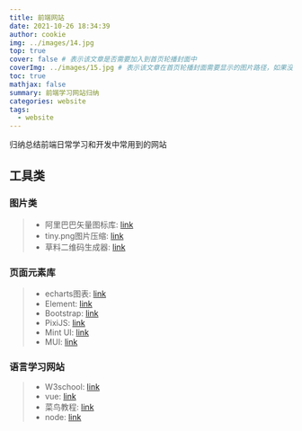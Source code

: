 ```yaml
---
title: 前端网站
date: 2021-10-26 18:34:39
author: cookie
img: ../images/14.jpg
top: true
cover: false # 表示该文章是否需要加入到首页轮播封面中
coverImg: ../images/15.jpg # 表示该文章在首页轮播封面需要显示的图片路径，如果没有，则默认使用文章的特色图片
toc: true
mathjax: false
summary: 前端学习网站归纳
categories: website
tags:
  - website
---
```

归纳总结前端日常学习和开发中常用到的网站

## 工具类

### 图片类

> * 阿里巴巴矢量图标库: [link](https://www.iconfont.cn/)
> * tiny.png图片压缩: [link](https://tinypng.com/)
> * 草料二维码生成器: [link](https://cli.im/)



### 页面元素库

> * echarts图表: [link](https://echarts.apache.org/zh/index.html)
> * Element: [link](https://element.eleme.cn/#/zh-CN/component/installation)
> * Bootstrap: [link](https://v3.bootcss.com/)
> * PixiJS: [link](https://pixijs.com/)
> * Mint UI: [link](https://mint-ui.github.io/#!/zh-cn)
> * MUI: [link](https://dev.dcloud.net.cn/mui/)



### 语言学习网站


> * W3school: [link](https://www.w3school.com.cn/)
> * vue: [link](https://cn.vuejs.org/)
> * 菜鸟教程: [link](https://www.runoob.com/)
> * node: [link](http://nodejs.cn/)


